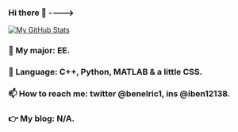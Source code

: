 ### Hi there 👋 ---->
[![My GitHub Stats](https://github-readme-stats.vercel.app/api?username=Ben-Elric)]()
### 🤔 My major: EE.
### 🌱 Language: C++, Python, MATLAB & a little CSS.
### 📫 How to reach me: twitter @benelric1, ins @iben12138.
### 👉 My blog: N/A.
